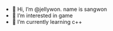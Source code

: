 - 👋 Hi, I’m @jellywon. name is sangwon
- 👀 I’m interested in game
- 🌱 I’m currently learning c++


<!---
jellywon/jellywon is a ✨ special ✨ repository because its `README.md` (this file) appears on your GitHub profile.
You can click the Preview link to take a look at your changes.
--->
